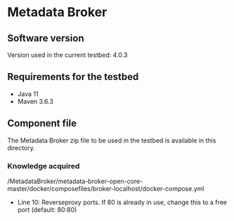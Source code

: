 # Metadata Broker 

## Software version
Version used in the current testbed: 4.0.3

## Requirements for the testbed
* Java 11
* Maven 3.6.3

## Component file
The Metadata Broker zip file to be used in the testbed is available in this directory.  

### Knowledge acquired

/MetadataBroker/metadata-broker-open-core-master/docker/composefiles/broker-localhost/docker-compose.yml

* Line 10: Reverseproxy ports. If 80 is already in use, change this to a free port (default: 80:80)
